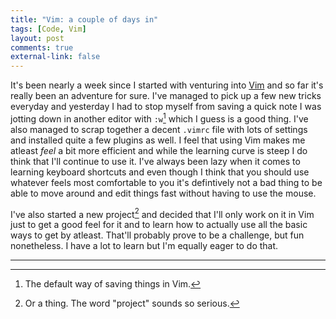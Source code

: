 ```yaml
---
title: "Vim: a couple of days in"
tags: [Code, Vim]
layout: post
comments: true
external-link: false
---
```


It's been nearly a week since I started with venturing into [Vim](http://www.vim.org/ "Vim") and so far it's really been an adventure for sure. I've managed to pick up a few new tricks everyday and yesterday I had to stop myself from saving a quick note I was jotting down in another editor with `:w`[^20130103-1] which I guess is a good thing. I've also managed to scrap together a decent `.vimrc` file with lots of settings and installed quite a few plugins as well. I feel that using Vim makes me atleast *feel* a bit more efficient and while the learning curve is steep I do think that I'll continue to use it. I've always been lazy when it comes to learning keyboard shortcuts and even though I think that you should use whatever feels most comfortable to you it's defintively not a bad thing to be able to move around and edit things fast without having to use the mouse. 

I've also started a new project[^20130103-2] and decided that I'll only work on it in Vim just to get a good feel for it and to learn how to actually use all the basic ways to get by atleast. That'll probably prove to be a challenge, but fun nonetheless. I have a lot to learn but I'm equally eager to do that.

***

[^20130103-1]: The default way of saving things in Vim.
[^20130103-2]: Or a thing. The word "project" sounds so serious.
